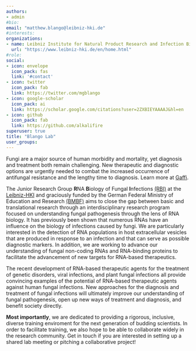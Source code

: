 ```yaml
---
authors:
- admin
#bio: 
email: "matthew.blango@leibniz-hki.de"
#interests:
organizations:
- name: Leibniz Institute for Natural Product Research and Infection Biology (Leibniz-HKI)
  url: "https://www.leibniz-hki.de/en/home.html"
#role: 
social:
- icon: envelope
  icon_pack: fas
  link: '#contact'
- icon: twitter
  icon_pack: fab
  link: https://twitter.com/mgblango
- icon: google-scholar
  icon_pack: ai
  link: https://scholar.google.com/citations?user=2ZXBIEYAAAAJ&hl=en
- icon: github
  icon_pack: fab
  link: https://github.com/alkalifire
superuser: true
title: "Blango Lab"
user_groups:
---
```


Fungi are a major source of human morbidity and mortality, yet diagnosis and treatment both remain challenging. New therapeutic and diagnostic options are urgently needed to combat the increased occurrence of antifungal resistance and the lengthy time to diagnosis. Learn more at [Gaffi](https://www.gaffi.org/).

The Junior Research Group **R**NA **B**iology of Fungal **I**nfections [(RBI)](https://twitter.com/mgblango) at the [Leibniz-HKI](https://www.leibniz-hki.de/en/home.html) and graciously funded by the German Federal Ministry of Education and Research [(BMBF)](www.bmbf.de) aims to close the gap between basic and translational research through an interdisciplinary research program focused on understanding fungal pathogenesis through the lens of RNA biology. It has previously been shown that numerous RNAs have an influence on the biology of infections caused by fungi. We are particularly interested in the detection of RNA populations in host extracellular vesicles that are produced in response to an infection and that can serve as possible diagnostic markers. In addition, we are working to advance our understanding of fungal non-coding RNAs and RNA-binding proteins to facilitate the advancement of new targets for RNA-based therapeutics. 

The recent development of RNA-based therapeutic agents for the treatment of genetic disorders, viral infections, and plant fungal infections all provide convincing examples of the potential of RNA-based therapeutic agents against human fungal infections. New approaches for the diagnosis and treatment of fungal infections will ultimately improve our understanding of fungal pathogenesis, open up new ways of treatment and diagnosis, and benefit society directly.

**Most importantly**, we are dedicated to providing a rigorous, inclusive, diverse training enviroment for the next generation of budding scientists. In order to facilitate training, we also hope to be able to collaborate widely in the research community. Get in touch if you are interested in setting up a shared lab meeting or pitching a collaborative project!  
 
